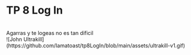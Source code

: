 # TP 8 Log In
<br/>
Agarras y te logeas no es tan dificil <br/>
![John Ultrakill](https://github.com/Iamatoast/tp8LogIn/blob/main/assets/ultrakill-v1.gif)
